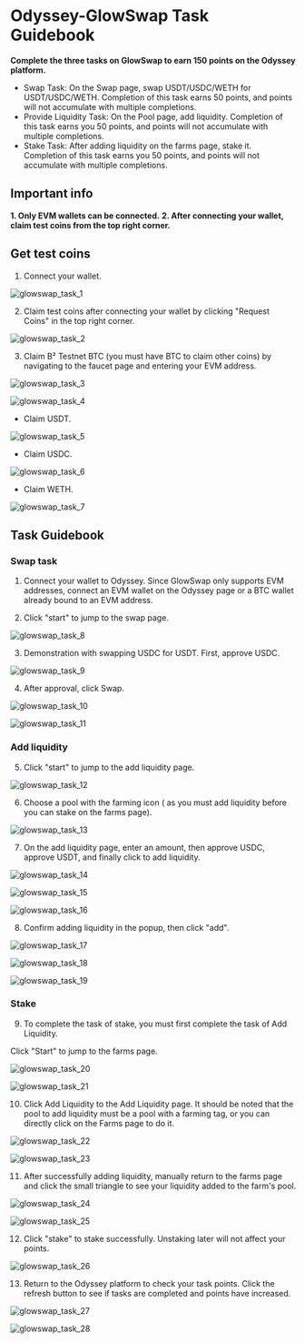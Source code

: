 # Odyssey-GlowSwap Task Guidebook

**Complete the three tasks on GlowSwap to earn 150 points on the Odyssey platform.**
- Swap Task: On the Swap page, swap USDT/USDC/WETH for USDT/USDC/WETH. Completion of this task earns 50 points, and points will not accumulate with multiple completions.
- Provide Liquidity Task: On the Pool page, add liquidity. Completion of this task earns you 50 points, and points will not accumulate with multiple completions.
- Stake Task: After adding liquidity on the farms page, stake it. Completion of this task earns you 50 points, and points will not accumulate with multiple completions.

## Important info

**1. Only EVM wallets can be connected.**
**2. After connecting your wallet, claim test coins from the top right corner.**

## Get test coins

1. Connect your wallet.

![glowswap_task_1](https://quicknode.quicknode-ipfs.com/ipfs/QmTURvcyNczZoAtsjDgxaTaMaL9Us6ut36p5G9hDgeRaoL)

2. Claim test coins after connecting your wallet by clicking "Request Coins" in the top right corner.

![glowswap_task_2](https://quicknode.quicknode-ipfs.com/ipfs/QmdJhvPHTaHZfoVut44NdbeUzcPCAGVfcZ6KErp7mBcsCV)

3. Claim B² Testnet BTC (you must have BTC to claim other coins) by navigating to the faucet page and entering your EVM address.

![glowswap_task_3](https://quicknode.quicknode-ipfs.com/ipfs/QmbJnzPHcJcbt8tm1xaH893FqRqxaGTZdha1nv2dAMuCDu)

![glowswap_task_4](https://quicknode.quicknode-ipfs.com/ipfs/QmVBWpQSyRJss2BbXBR7FLRGJqfRvet8HkJMRk2P2XjTqc)

- Claim USDT.

![glowswap_task_5](https://quicknode.quicknode-ipfs.com/ipfs/QmeMggz3DP6m1CwNhueTmMxB38GWCRiGCAVoPf6D8sMaq1)

- Claim USDC.

![glowswap_task_6](https://quicknode.quicknode-ipfs.com/ipfs/QmcfctMRCxbWMwDha2KaJB6AsvEmNaJNnowpJKwWug6FUL)

- Claim WETH.

![glowswap_task_7](https://quicknode.quicknode-ipfs.com/ipfs/QmPMmttDEYzu9uMAVai9hV2S6jkJ9aUhARbXXxVstTcyak)

## Task Guidebook

### Swap task

1. Connect your wallet to Odyssey. Since GlowSwap only supports EVM addresses, connect an EVM wallet on the Odyssey page or a BTC wallet already bound to an EVM address.

2. Click "start" to jump to the swap page.

![glowswap_task_8](https://quicknode.quicknode-ipfs.com/ipfs/QmcX4s29uD9r8f7ELjaXJ6hz6z7ZJa6QfdQ8FB7zWqQnqP)

3. Demonstration with swapping USDC for USDT. First, approve USDC.

![glowswap_task_9](https://quicknode.quicknode-ipfs.com/ipfs/QmVsQoDNCkB3pws3b5iM5Mf7BF57T4AJW3Sw7mPgPH7zbj)

4. After approval, click Swap.

![glowswap_task_10](https://quicknode.quicknode-ipfs.com/ipfs/QmTWi9ShWLDTNWqh9z5LFWwHtC4pSadTanhXMxAPRTyvzx)

![glowswap_task_11](https://quicknode.quicknode-ipfs.com/ipfs/QmZ9YwKvXLDK9cH17ww9Xu3Jj47GuxUupvheud25CB9ZwX)

### Add liquidity 

5. Click "start" to jump to the add liquidity page.

![glowswap_task_12](https://quicknode.quicknode-ipfs.com/ipfs/Qma1o7Pm8WYAyvUaoPRnuyzXBUp8jvXFs8rdJSNwSrtMUF)

6. Choose a pool with the farming icon ( as you must add liquidity before you can stake on the farms page).

![glowswap_task_13](https://quicknode.quicknode-ipfs.com/ipfs/QmUKrRPnXQg93chJgPd7unvRrn1UmHf2qfudk48YcwnkQY)

7. On the add liquidity page, enter an amount, then approve USDC, approve USDT, and finally click to add liquidity.

![glowswap_task_14](https://quicknode.quicknode-ipfs.com/ipfs/QmTwxxVg2oAdAw1hybCoDFFJvMTCvSkSGGWyfLBznLwZEA)

![glowswap_task_15](https://quicknode.quicknode-ipfs.com/ipfs/Qmay5V9CoySsRsm6uTGDHosw9KBuS6xsTcdtYAyZSiFD2t)

![glowswap_task_16](https://quicknode.quicknode-ipfs.com/ipfs/Qmf3UtoaweU1PBSi2oX2QT4L2Ln8DNoP3UfZ6aavA4MmBS)

8. Confirm adding liquidity in the popup, then click "add".

![glowswap_task_17](https://quicknode.quicknode-ipfs.com/ipfs/QmXjwh7icHEdTDnd1VJHSSXQdTLKKa4TcKLakNj3W4SC6B)

![glowswap_task_18](https://quicknode.quicknode-ipfs.com/ipfs/QmYa6WVZqX8Gaeua7UYHGeufca4TC9Z8NDHjGakNKxXMVL)

![glowswap_task_19](https://quicknode.quicknode-ipfs.com/ipfs/QmPGkGySvvcpsWKp57349FxdKPYD6RvUwyQv5ZexUHSZGL)

### Stake

9. To complete the task of stake, you must first complete the task of Add Liquidity.

Click "Start" to jump to the farms page.

![glowswap_task_20](https://quicknode.quicknode-ipfs.com/ipfs/QmS4S8rS1orfFYUzTh2h9j6Xk55ubdpy3fJ5gfLfWHxmT6)

![glowswap_task_21](https://quicknode.quicknode-ipfs.com/ipfs/QmUiHYyh6PcVFcbc96dqVEGvzM9GmMogHDA1rd9LHzec1g)

10. Click Add Liquidity to the Add Liquidity page. It should be noted that the pool to add liquidity must be a pool with a farming tag, or you can directly click on the Farms page to do it.

![glowswap_task_22](https://quicknode.quicknode-ipfs.com/ipfs/QmPR7gjemEvyuUFFY5D4SQb4kfcE9PuGpAUtf3U5eP2NkS)

![glowswap_task_23](https://quicknode.quicknode-ipfs.com/ipfs/QmX43WWARpgvBLwWxqt9o9bH9vjLFGpakL2w9W8pLPfgtb)

11. After successfully adding liquidity, manually return to the farms page and click the small triangle to see your liquidity added to the farm's pool.

![glowswap_task_24](https://quicknode.quicknode-ipfs.com/ipfs/QmPAd8y3KTiigRFr1eTkJT4S84AAukre9t2pcY7YGR9X6s)

![glowswap_task_25](https://quicknode.quicknode-ipfs.com/ipfs/QmXeLTLXobntP5Y1v1UDaKrdkjhN2BEiJfKQmaJ6CnbR7Y)

12. Click "stake" to stake successfully. Unstaking later will not affect your points.

![glowswap_task_26](https://quicknode.quicknode-ipfs.com/ipfs/QmUUx4ALfnNUaKTjDdKWJY7wKL1sPWEg4wd1F7m7xMDKAu)

13. Return to the Odyssey platform to check your task points. Click the refresh button to see if tasks are completed and points have increased.

![glowswap_task_27](https://quicknode.quicknode-ipfs.com/ipfs/QmTmaDeQCxRbzjn7bkksh5V7PhUaAki9i3xfGVYNxXjL1R)

![glowswap_task_28](https://quicknode.quicknode-ipfs.com/ipfs/)
